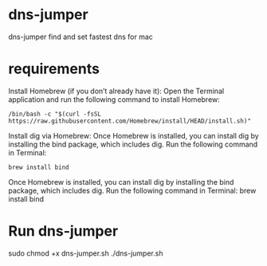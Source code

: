 # dns-jumper
dns-jumper find and set fastest dns for mac
# requirements
Install Homebrew (if you don’t already have it):
Open the Terminal application and run the following command to install Homebrew:

	/bin/bash -c "$(curl -fsSL https://raw.githubusercontent.com/Homebrew/install/HEAD/install.sh)"
 
Install dig via Homebrew:
Once Homebrew is installed, you can install dig by installing the bind package, which includes dig. Run the following command in Terminal:

	brew install bind
 
Once Homebrew is installed, you can install dig by installing the bind package, which includes dig. Run the following command in Terminal:
brew install bind

# Run dns-jumper
sudo chmod +x dns-jumper.sh
./dns-jumper.sh
